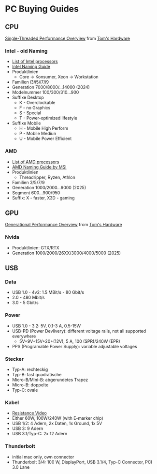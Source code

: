 # PC Buying Guides

## CPU
[Single-Threaded Performance Overview](https://cdn.mos.cms.futurecdn.net/XUq9Uh9x2UTT97fTGZMbci.png) from [Tom's Hardware](https://www.tomshardware.com/reviews/cpu-hierarchy,4312.html)
### Intel - old Naming
- [List of Intel processors](https://en.wikipedia.org/wiki/List_of_Intel_processors)
- [Intel Naming Guide](https://www.intel.com/content/www/us/en/processors/processor-numbers.html)
- Produktlinien 
  - Core -> Konsumer, Xeon -> Workstation
- Familien i3/i5/i7/i9
- Generation 7000/8000/...14000 (2024)
- Modelnummer 100/300/310...900
- Suffixe Desktop
  - K - Overclockable
  - F - no Graphics
  - S - Special
  - T - Power-optimized lifestyle
- Suffixe Mobile
  - H - Mobile High Perform
  - P - Mobile Mediun
  - U - Mobile Power Efficient

### AMD
- [List of AMD processors](https://en.wikipedia.org/wiki/List_of_AMD_Ryzen_processors)
- [AMD Naming Guide by MSI](https://www.msi.com/blog/understand-how-amd-name-their-mobile-cpu)
- Produktlinien
  - Threadripper, Ryzen, Athlon
- Familien 3/5/7/9
- Generation 1000/2000...9000 (2025)
- Segment 600...900/950
- Suffix: X - faster, X3D - gaming




## GPU
[Generational Performance Overview](https://cdn.mos.cms.futurecdn.net/3BUQTn5dZgQi7zL8Xs4WUL.png) from [Tom's Hardware](https://www.tomshardware.com/reviews/gpu-hierarchy,4388.html)
### Nvida
- Produktlinien: GTX/RTX
- Generation 1000/2000/26XX/3000/4000/5000 (2025)

  

## USB
### Data
- USB 1.0 - 4v2: 1.5 MBit/s - 80 Gbit/s
- 2.0 - 480 Mbit/s
- 3.0 - 5 Gbit/s
### Power
- USB 1.0 - 3.2: 5V, 0.1-3 A, 0.5-15W
- USB-PD (Power Devlivery): different voltage rails, not all supported everywhere
  - 5V+9V+15V+20+(12V), 5 A, 100 (SPR)/240W (EPR)
- PPS (Programable Power Supply): variable adjustable voltages
### Stecker
- Typ-A: rechteckig
- Typ-B: fast quadratische
- Micro-B/Mini-B: abgerundetes Trapez
- Micro-B: doppelte
- Typ-C: ovale
### Kabel
- [Resistance Video](https://www.youtube.com/watch?v=vKJWwBXRPuI&list=WL&index=5)
- Either 60W, 100W/240W (with E-marker chip)
- USB 1/2: 4 Adern, 2x Daten, 1x Ground, 1x 5V
- USB 3: 9 Adern
- USB 3.1/Typ-C: 2x 12 Adern
### Thunderbolt
- initial mac only, own connector
- Thunderbolt 3/4: 100 W, DisplayPort, USB 3.1/4, Typ-C Connector, PCI 3.0 Lane